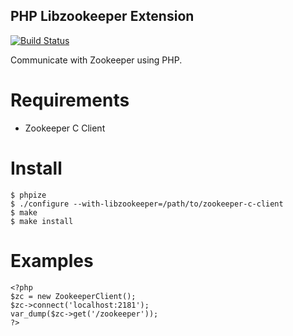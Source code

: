 PHP Libzookeeper Extension
----

[![Build Status](https://img.shields.io/travis/Timandes/libzookeeper/master.svg?style=flat-square)](https://travis-ci.org/Timandes/libzookeeper)

Communicate with Zookeeper using PHP.

Requirements
====

* Zookeeper C Client

Install
====

    $ phpize
    $ ./configure --with-libzookeeper=/path/to/zookeeper-c-client
    $ make
    $ make install

Examples
====

    <?php
    $zc = new ZookeeperClient();
    $zc->connect('localhost:2181');
    var_dump($zc->get('/zookeeper'));
    ?>
